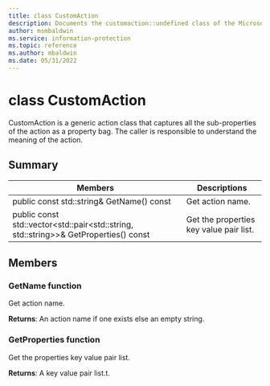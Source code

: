 ```yaml
---
title: class CustomAction 
description: Documents the customaction::undefined class of the Microsoft Information Protection (MIP) SDK.
author: msmbaldwin
ms.service: information-protection
ms.topic: reference
ms.author: mbaldwin
ms.date: 05/31/2022
---
```


# class CustomAction 
CustomAction is a generic action class that captures all the sub-properties of the action as a property bag. The caller is responsible to understand the meaning of the action.
  
## Summary
 Members                        | Descriptions                                
--------------------------------|---------------------------------------------
public const std::string& GetName() const  |  Get action name.
public const std::vector\<std::pair\<std::string, std::string\>\>& GetProperties() const  |  Get the properties key value pair list.
  
## Members
  
### GetName function
Get action name.

  
**Returns**: An action name if one exists else an empty string.
  
### GetProperties function
Get the properties key value pair list.

  
**Returns**: A key value pair list.t.